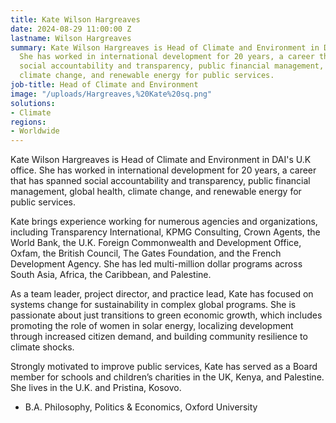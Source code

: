 ```yaml
---
title: Kate Wilson Hargreaves
date: 2024-08-29 11:00:00 Z
lastname: Wilson Hargreaves
summary: Kate Wilson Hargreaves is Head of Climate and Environment in DAI's U.K office.
  She has worked in international development for 20 years, a career that has spanned
  social accountability and transparency, public financial management, global health,
  climate change, and renewable energy for public services.
job-title: Head of Climate and Environment
image: "/uploads/Hargreaves,%20Kate%20sq.png"
solutions:
- Climate
regions:
- Worldwide
---
```


Kate Wilson Hargreaves is Head of Climate and Environment in DAI's U.K office. She has worked in international development for 20 years, a career that has spanned social accountability and transparency, public financial management, global health, climate change, and renewable energy for public services.

Kate brings experience working for numerous agencies and organizations, including Transparency International, KPMG Consulting, Crown Agents, the World Bank, the U.K. Foreign Commonwealth and Development Office, Oxfam, the British Council, The Gates Foundation, and the French Development Agency. She has led multi-million dollar programs across South Asia, Africa, the Caribbean, and Palestine.

As a team leader, project director, and practice lead, Kate has focused on systems change for sustainability in complex global programs. She is passionate about just transitions to green economic growth, which includes promoting the role of women in solar energy, localizing development through increased citizen demand, and building community resilience to climate shocks.  

Strongly motivated to improve public services, Kate has served as a Board member for schools and children’s charities in the UK, Kenya, and Palestine. She lives in the U.K. and Pristina, Kosovo. 
 
* B.A. Philosophy, Politics & Economics, Oxford University

